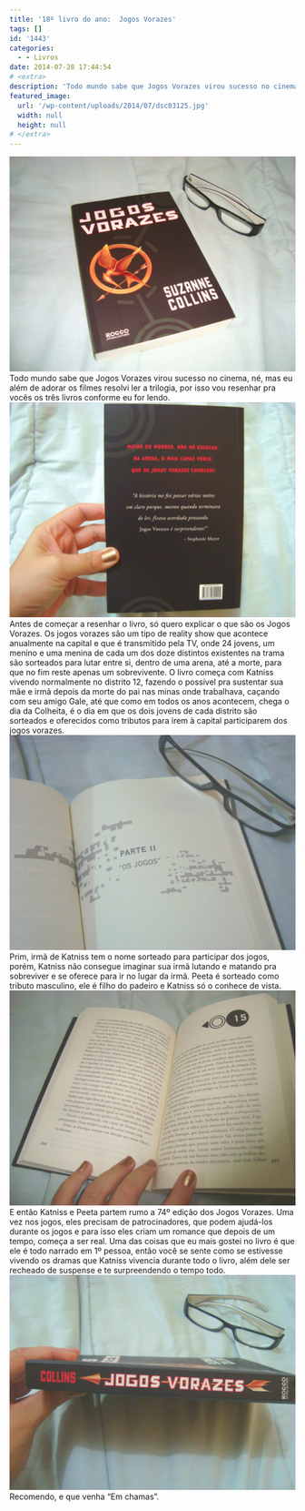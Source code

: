 ```yaml
---
title: '18º livro do ano:  Jogos Vorazes'
tags: []
id: '1443'
categories:
  - - Livros
date: 2014-07-28 17:44:54
# <extra>
description: 'Todo mundo sabe que Jogos Vorazes virou sucesso no cinema, né, mas eu além de adorar os filmes resolvi ler a trilogia, por isso vou resenhar pra vocês os três livros conforme eu for lendo. Antes de começar a resenhar o livro, só quero explicar o que são os Jogos Vorazes. Os jogos vorazes são um tipo de reality show que acontece anualmente na capital e que é transmitido pela TV, onde 24 jovens, um menino e uma menina de cada um dos doze distintos existentes na trama são sorteados para lutar entre si, dentro de uma arena, até a morte, para que no fim reste apenas um sobrevivente. O livro começa com Katniss vivendo normalmente no distrito 12, fazendo o possível pra sustentar sua mãe e irmã depois da morte do pai nas minas onde trabalhava, caçando com seu &hellip;'
featured_image: 
  url: '/wp-content/uploads/2014/07/dsc03125.jpg'
  width: null
  height: null
# </extra>
---
```


[![DSC03125](/wp-content/uploads/2014/07/dsc03125.jpg)](/wp-content/uploads/2014/07/dsc03125.jpg) Todo mundo sabe que Jogos Vorazes virou sucesso no cinema, né, mas eu além de adorar os filmes resolvi ler a trilogia, por isso vou resenhar pra vocês os três livros conforme eu for lendo. [![DSC03128](/wp-content/uploads/2014/07/dsc03128.jpg)](/wp-content/uploads/2014/07/dsc03128.jpg) Antes de começar a resenhar o livro, só quero explicar o que são os Jogos Vorazes. Os jogos vorazes são um tipo de reality show que acontece anualmente na capital e que é transmitido pela TV, onde 24 jovens, um menino e uma menina de cada um dos doze distintos existentes na trama são sorteados para lutar entre si, dentro de uma arena, até a morte, para que no fim reste apenas um sobrevivente. O livro começa com Katniss vivendo normalmente no distrito 12, fazendo o possível pra sustentar sua mãe e irmã depois da morte do pai nas minas onde trabalhava, caçando com seu amigo Gale, até que como em todos os anos acontecem, chega o dia da Colheita, é o dia em que os dois jovens de cada distrito são sorteados e oferecidos como tributos para irem à capital participarem dos jogos vorazes. [![DSC03131](/wp-content/uploads/2014/07/dsc03131.jpg)](/wp-content/uploads/2014/07/dsc03131.jpg) Prim, irmã de Katniss tem o nome sorteado para participar dos jogos, porém, Katniss não consegue imaginar sua irmã lutando e matando pra sobreviver e se oferece para ir no lugar da irmã. Peeta é sorteado como tributo masculino, ele é filho do padeiro e Katniss só o conhece de vista. [![DSC03126](/wp-content/uploads/2014/07/dsc03126.jpg)](/wp-content/uploads/2014/07/dsc03126.jpg) E então Katniss e Peeta partem rumo a 74º edição dos Jogos Vorazes. Uma vez nos jogos, eles precisam de patrocinadores, que podem ajudá-los durante os jogos e para isso eles criam um romance que depois de um tempo, começa a ser real. Uma das coisas que eu mais gostei no livro é que ele é todo narrado em 1º pessoa, então você se sente como se estivesse vivendo os dramas que Katniss vivencia durante todo o livro, além dele ser recheado de suspense e te surpreendendo o tempo todo. [![DSC03130](/wp-content/uploads/2014/07/dsc03130.jpg)](/wp-content/uploads/2014/07/dsc03130.jpg) Recomendo, e que venha “Em chamas”.

